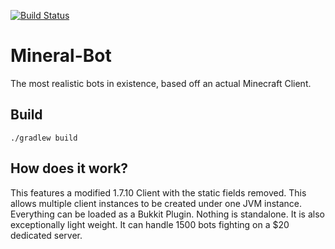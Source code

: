 [![Build Status](https://github.com/MineralStudios/Mineral-Bot/actions/workflows/gradle-publish.yml/badge.svg)](https://github.com/MineralStudios/Mineral-Bot/actions/workflows/gradle-publish.yml)

# Mineral-Bot
The most realistic bots in existence, based off an actual Minecraft Client.

## Build
`./gradlew build`

## How does it work?

This features a modified 1.7.10 Client with the static fields removed. This allows multiple client instances to be created under one JVM instance. Everything can be loaded as a Bukkit Plugin. Nothing is standalone.
It is also exceptionally light weight. It can handle 1500 bots fighting on a $20 dedicated server.
